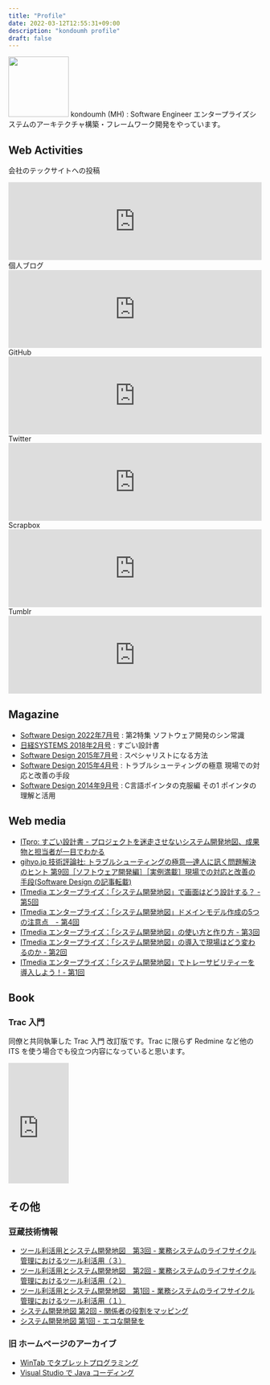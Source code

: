 ```yaml
---
title: "Profile"
date: 2022-03-12T12:55:31+09:00
description: "kondoumh profile"
draft: false
---
```


<img src="/images/mh.png" style="width:120px">
kondoumh (MH) : Software Engineer エンタープライズシステムのアーキテクチャ構築・フレームワーク開発をやっています。

## Web Activities
会社のテックサイトへの投稿
<iframe class="hatenablogcard" style="width:100%;height:155px;max-width:600px;" title="mamezou-tech" src="https://hatenablog-parts.com/embed?url=https://developer.mamezou-tech.com/authors/masahiro-kondo/" width="300" height="150" frameborder="0" scrolling="no"></iframe>
個人ブログ
<iframe class="hatenablogcard" style="width:100%;height:155px;max-width:600px;" title="blog" src="https://hatenablog-parts.com/embed?url=https://kondoumh.hatenablog.com" width="300" height="150" frameborder="0" scrolling="no"></iframe>
GitHub
<iframe class="hatenablogcard" style="width:100%;height:155px;max-width:600px;" title="GitHub" src="https://hatenablog-parts.com/embed?url=https://github.com/kondoumh" width="300" height="150" frameborder="0" scrolling="no"></iframe>
Twitter
<iframe class="hatenablogcard" style="width:100%;height:155px;max-width:600px;" title="Twitter" src="https://hatenablog-parts.com/embed?url=https://twitter.com/kondoumh" width="300" height="150" frameborder="0" scrolling="no"></iframe>
Scrapbox
<iframe class="hatenablogcard" style="width:100%;height:155px;max-width:600px;" title="kondoumh - Scrapbox" src="https://hatenablog-parts.com/embed?url=https://scrapbox.io/kondoumh" width="300" height="150" frameborder="0" scrolling="no"></iframe>
Tumblr
<iframe class="hatenablogcard" style="width:100%;height:155px;max-width:600px;" title="Tumblr" src="https://hatenablog-parts.com/embed?url=https://reblog.kondoumh.com/" width="300" height="150" frameborder="0" scrolling="no"></iframe>

## Magazine
- [Software Design 2022年7月号](https://gihyo.jp/magazine/SD/archive/2022/202207) : 第2特集 ソフトウェア開発のシン常識
- [日経SYSTEMS 2018年2月号](http://ec.nikkeibp.co.jp/item/backno/OS0298.html) : すごい設計書
- [Software Design 2015年7月号](http://gihyo.jp/magazine/SD/archive/2015/201507) : スペシャリストになる方法
- [Software Design 2015年4月号](http://gihyo.jp/magazine/SD/archive/2015/201504) : トラブルシューティングの極意 現場での対応と改善の手段
- [Software Design 2014年9月号](http://gihyo.jp/magazine/SD/archive/2014/201409) : C言語ポインタの克服編 その1 ポインタの理解と活用

## Web media
- [ITpro: すごい設計書 - プロジェクトを迷走させないシステム開発地図、成果物と担当者が一目でわかる](http://itpro.nikkeibp.co.jp/atcl/column/17/111000511/111600003)
- [gihyo.jp 技術評論社: トラブルシューティングの極意―達人に訊く問題解決のヒント 第9回［ソフトウェア開発編］［実例満載］現場での対応と改善の手段(Software Design の記事転載)](http://gihyo.jp/admin/feature/01/trouble-shooting/0009)
- [ITmedia エンタープライズ：「システム開発地図」で画面はどう設計する？ - 第5回](http://www.itmedia.co.jp/enterprise/articles/1612/21/news007.html)
- [ITmedia エンタープライズ：「システム開発地図」ドメインモデル作成の5つの注意点　- 第4回 ](http://www.itmedia.co.jp/enterprise/articles/1612/14/news001.html)
- [ITmedia エンタープライズ：「システム開発地図」の使い方と作り方 - 第3回](http://www.itmedia.co.jp/enterprise/articles/1611/22/news156.html)
- [ITmedia エンタープライズ：「システム開発地図」の導入で現場はどう変わるのか - 第2回](http://www.itmedia.co.jp/enterprise/articles/1610/28/news006.html)
- [ITmedia エンタープライズ：「システム開発地図」でトレーサビリティーを導入しよう！- 第1回](http://www.itmedia.co.jp/enterprise/articles/1610/06/news023.html)

## Book

### Trac 入門
同僚と共同執筆した Trac 入門 改訂版です。Trac に限らず Redmine など他の ITS を使う場合でも役立つ内容になっていると思います。


<iframe style="width:120px;height:240px;" marginwidth="0" marginheight="0" scrolling="no" frameborder="0" src="https://rcm-fe.amazon-adsystem.com/e/cm?ref=tf_til&t=kondoumh-22&m=amazon&o=9&p=8&l=as1&IS2=1&detail=1&asins=4774155675&linkId=c4d2f945007acae211cf84cb40b27296&bc1=000000&lt1=_top&fc1=333333&lc1=0066c0&bg1=ffffff&f=ifr"></iframe>

## その他

### 豆蔵技術情報
- [ツール利活用とシステム開発地図　第3回 - 業務システムのライフサイクル管理におけるツール利活用（３）](https://www.mamezou.com/techinfo/language_implementation/sysmap_se2_003)
- [ツール利活用とシステム開発地図　第2回 - 業務システムのライフサイクル管理におけるツール利活用（２）](https://www.mamezou.com/techinfo/language_implementation/sysmap_se2_002)
- [ツール利活用とシステム開発地図　第1回 - 業務システムのライフサイクル管理におけるツール利活用（１）](https://www.mamezou.com/techinfo/language_implementation/sysmap_se2_001)
- [システム開発地図 第2回 - 関係者の役割をマッピング](https://www.mamezou.com/techinfo/modeling_ddd/sp_015_002-0)
- [システム開発地図 第1回 - エコな開発を](https://www.mamezou.com/techinfo/modeling_ddd/sp_015_001)

### 旧 ホームページのアーカイブ</h4>
- [WinTab でタブレットプログラミング](/pgtips/wintab.html)
- [Visual Studio で Java コーディング](/pgtips/vsjava.html)
